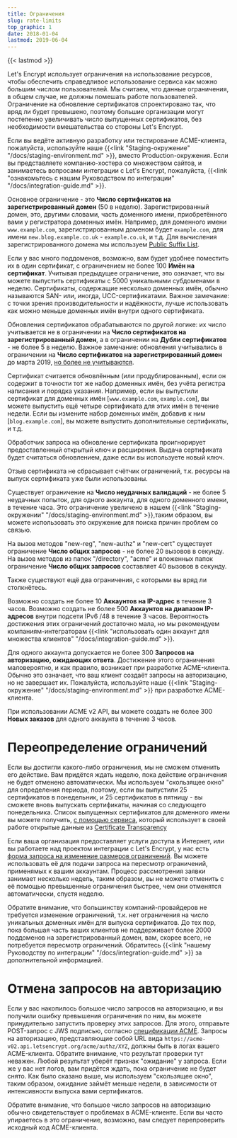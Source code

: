 ```yaml
---
title: Ограничения
slug: rate-limits
top_graphic: 1
date: 2018-01-04
lastmod: 2019-06-04
---
```


{{< lastmod >}}

Let's Encrypt использует ограничения на использование ресурсов, чтобы обеспечить справедливое использование сервиса как можно большим числом пользователей. Мы считаем, что данные ограничения, в общем случае, не должны помешать работе пользователей. Ограничение на обновление сертификатов спроектировано так, что вряд ли будет превышено, поэтому большие организации могут постепенно увеличивать число выпущенных сертификатов, без необходимости вмешательства со стороны Let's Encrypt.

Если вы ведёте активную разработку или тестирование ACME-клиента, пожалуйста, используйте наше {{<link "Staging-окружение" "/docs/staging-environment.md" >}}, вместо Production-окружения. Если вы представляете компанию-хостера со множеством сайтов, и занимаетесь вопросами интеграции с Let's Encrypt, пожалуйста, {{<link "ознакомьтесь с нашим Руководством по интеграции" "/docs/integration-guide.md" >}}.

Основное ограничение - это <a name="certificates-per-registered-domain"></a>**Число сертификатов на зарегистрированный домен** (50 в неделю). Зарегистрированный домен, это, другими словами, часть доменного имени, приобретённого вами у регистратора доменных имён. Например, для доменного имени `www.example.com`, зарегистрированным доменом будет `example.com`, для имени `new.blog.example.co.uk` - `example.co.uk`, и т.д. Для вычисления зарегистрированного домена мы используем [Public Suffix List](https://publicsuffix.org).

Если у вас много поддоменов, возможно, вам будет удобнее поместить их в один сертификат, с ограничением не более 100 <a name="names-per-certificate"></a>**Имён на сертификат**. Учитывая предыдущее ограничение, это означает, что вы можете выпустить сертификаты с 5000 уникальными субдоменами в неделю. Сертификаты, содержащие несколько доменных имён, обычно называются SAN- или, иногда, UCC-сертификатами. Важное замечание: с точки зрения производительности и надёжности, лучше использовать как можно меньше доменных имён внутри одного сертификата.

Обновления сертификатов обрабатываются по другой логике: их число учитывается не в ограничении на **Число сертификатов на зарегистрированный домен**, а в ограничении на **Дубли сертификатов** - не более 5 в неделю. Важное замечание: обновления учитывались в ограничении на **Число сертификатов на зарегистрированный домен** до марта 2019, [но более не учитываются](https://community.letsencrypt.org/t/rate-limits-fixing-certs-per-name-rate-limit-order-of-operations-gotcha/88189).

Сертификат считается обновлённым (или продублированным), если он содержит в точности тот же набор доменных имён, без учёта регистра написания и порядка указания. Например, если вы выпустили сертификат для доменных имён [`www.example.com`, `example.com`], вы можете выпустить ещё четыре сертификата для этих имён в течение недели. Если вы измените набор доменных имён, добавив к ним [`blog.example.com`], вы можете выпустить дополнительные сертификаты, и т.д.

Обработчик запроса на обновление сертификата проигнорирует предоставленный открытый ключ и расширения. Выдача сертификата будет считаться обновлением, даже если вы используете новый ключ.

Отзыв сертификата не сбрасывает счётчик ограничений, т.к. ресурсы на выпуск сертификата уже были использованы.

Существует ограничение на <a name="failed-validations"></a>**Число неудачных валидаций** - не более 5 неудачных попыток, для одного аккаунта, для одного доменного имени, в течение часа. Это ограничение увеличено в нашем {{<link "Staging-окружении" "/docs/staging-environment.md" >}},таким образом, вы можете использовать это окружение для поиска причин проблем со связью.

На вызов методов "new-reg", "new-authz" и "new-cert" существует ограничение <a name="overall-requests"></a>**Число общих запросов** - не более 20 вызовов в секунду. На вызов методов из папок "/directory", "acme" и вложенных папок ограничение **Число общих запросов** составляет 40 вызовов в секунду.

Также существуют ещё два ограничения, с которыми вы вряд ли столкнётесь.

Возможно создать не более 10 <a name="accounts-per-ip-address"></a>**Аккаунтов на IP-адрес** в течение 3 часов. Возможно создать не более 500 **Аккаунтов на диапазон IP-адресов** внутри подсети IPv6 /48 в течение 3 часов. Вероятность достижения этих ограничений достаточно мала, но мы рекомендуем компаниям-интеграторам {{<link "использовать один аккаунт для множества клиентов" "/docs/integration-guide.md" >}}.

Для одного аккаунта допускается не более 300 <a name="pending-authorizations"></a>**Запросов на авторизацию, ожидающих ответа**. Достижение этого ограничения маловероятно, и как правило, возникает при разработке ACME-клиента. Обычно это означает, что ваш клиент создаёт запросы на авторизацию, но не завершает их. Пожалуйста, используйте наше {{<link "Staging-окружение" "/docs/staging-environment.md" >}} при разработке ACME-клиента.

При использовании ACME v2 API, вы можете создать не более 300 <a name="new-orders"></a>**Новых заказов** для одного аккаунта в течение 3 часов.

# <a name="overrides"></a>Переопределение ограничений

Если вы достигли какого-либо ограничения, мы не сможем отменить его действие. Вам придётся ждать неделю, пока действие ограничения не будет отменено автоматически. Мы используем "скользящее окно" для определения периода, поэтому, если вы выпустили 25 сертификатов в понедельник, и 25 сертификатов в пятницу - вы сможете вновь выпускать сертификаты, начиная со следующего понедельника. Список выпущенных сертификатов для доменного имени вы можете получить, [с помощью сервиса](https://crt.sh), который использует в своей работе открытые данные из [Certificate Transparency](https://www.certificate-transparency.org)

Если ваша организация предоставляет услуги доступа в Интернет, или вы работаете над проектом интеграции с Let's Encrypt, у нас есть [форма запроса на изменение размеров ограничений](https://goo.gl/forms/plqRgFVnZbdGhE9n1). Вы можете использовать её для подачи запроса на пересмотр ограничений, применямых к вашим аккаунтам. Процесс рассмотрения заявки занимает несколько недель, таким образом, вы не можете отменить с её помощью превышенные ограничения быстрее, чем они отменятся автоматически, спустя неделю.

Обратите внимание, что большинству компаний-провайдеров не требуется изменение ограничений, т.к. нет ограничения на число уникальных доменных имён для выпуска сертификатов. До тех пор, пока большая часть ваших клиентов не поддерживает более 2000 поддоменов на зарегистрированный домен, вам, скорее всего, не потребуется пересмотр ограничений. Обратитесь {{<link "нашему Руководству по интеграции" "/docs/integration-guide.md" >}} за дополнительной информацией.

# <a name="clearing-pending"></a>Отмена запросов на авторизацию

Если у вас накопилось большое число запросов на авторизацию, и вы получили ошибку превышения ограничения по ним, вы можете принудительно запустить проверку этих запросов. Для этого, отправьте POST-запрос с JWS подписью, согласно [спецификации ACME](https://tools.ietf.org/html/rfc8555#section-7.5.1). Запросы на авторизацию, представляющие собой URL вида `https://acme-v02.api.letsencrypt.org/acme/authz/XYZ`, должны быть в логах вашего ACME-клиента. Обратите внимание, что результат проверки тут неважен. Любой результат уберёт признак "ожидание" у запроса. Если же у вас нет логов, вам придётся ждать, пока ограничение не будет снято. Как было сказано выше, мы используем "скользящее окно", таким образом, ожидание займёт меньше недели, в зависимости от интенсивности выпуска вами сертификатов.

Обратите внимание, что большое число запросов на авторизацию обычно свидетельствует о проблемах в ACME-клиенте. Если вы часто упираетесь в это ограничение, возможно, вам следует перепроверить исходный код ACME-клиента.

